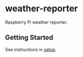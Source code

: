 # weather-reporter

Raspberry Pi weather reporter.

## Getting Started

See instructions in [setup](../docs/SETUP.md).